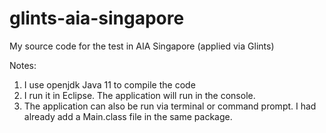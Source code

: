 # glints-aia-singapore
My source code for the test in AIA Singapore (applied via Glints)

Notes:
1. I use openjdk Java 11 to compile the code
2. I run it in Eclipse. The application will run in the console.
3. The application can also be run via terminal or command prompt. I had already add a Main.class file in the same package.
